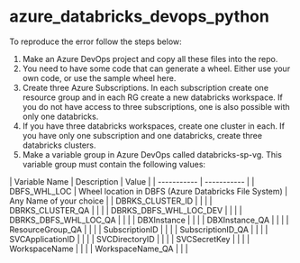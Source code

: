 # azure_databricks_devops_python

To reproduce the error follow the steps below:

1. Make an Azure DevOps project and copy all these files into the repo.
2. You need to have some code that can generate a wheel. Either use your own code, or use the sample wheel here.
3. Create three Azure Subscriptions. In each subscription create one resource group and in each RG create a new databricks workspace. If you do not have access to three subscriptions, one is also possible with only one databricks.
4. If you have three databricks workspaces, create one cluster in each. If you have only one subscription and one databricks, create three databricks clusters.
5. Make a variable group in Azure DevOps called databricks-sp-vg. This variable group must contain the following values:

| Variable Name   | Description |  Value |
| ----------- | ----------- |
|  DBFS_WHL_LOC    |  Wheel location in DBFS (Azure Databricks File System)     |    Any Name of your choice    |
|  DBRKS_CLUSTER_ID  |        |       |
|  DBRKS_CLUSTER_QA  |        |       |
|  DBRKS_DBFS_WHL_LOC_DEV  |        |       |
|  DBRKS_DBFS_WHL_LOC_QA  |        |       |
|  DBXInstance  |        |       |
|  DBXInstance_QA  |        |       |
|  ResourceGroup_QA  |        |       |
|  SubscriptionID  |        |       |
|  SubscriptionID_QA  |        |       |
|  SVCApplicationID  |        |       |
|  SVCDirectoryID  |        |       |
|  SVCSecretKey  |        |       |
|  WorkspaceName  |        |       |
|  WorkspaceName_QA  |        |       |
